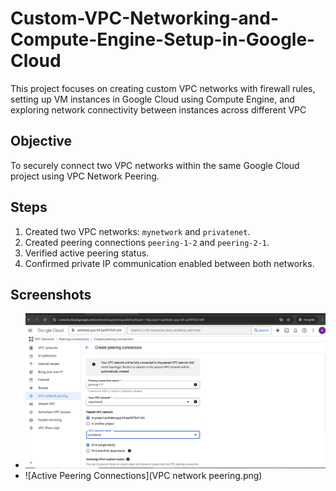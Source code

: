 # Custom-VPC-Networking-and-Compute-Engine-Setup-in-Google-Cloud
This project focuses on creating custom VPC networks with firewall rules, setting up VM instances in Google Cloud using Compute Engine, and exploring network connectivity between instances across different VPC


## Objective
To securely connect two VPC networks within the same Google Cloud project using VPC Network Peering.

## Steps
1. Created two VPC networks: `mynetwork` and `privatenet`.
2. Created peering connections `peering-1-2` and `peering-2-1`.
3. Verified active peering status.
4. Confirmed private IP communication enabled between both networks.

## Screenshots
- ![Create Peering Connection](VPC.png)
- ![Active Peering Connections](VPC network peering.png)
